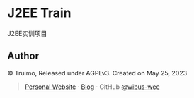 # J2EE Train

J2EE实训项目

## Author

© Truimo, Released under AGPLv3. Created on May 25, 2023

> [Personal Website](https://www.truimo.com/) · [Blog](https://blog.truimo.com/) · GitHub [@wibus-wee](https://github.com/Truimo/)

